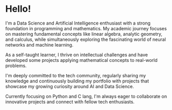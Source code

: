 <h1> Hello!</h1>

I'm a Data Science and Artificial Intelligence enthusiast with a strong foundation in programming and mathematics. My academic journey focuses on mastering fundamental concepts like linear algebra, analytic geometry, and calculus, while simultaneously exploring the fascinating world of neural networks and machine learning.

As a self-taught learner, I thrive on intellectual challenges and have developed some projects applying mathematical concepts to real-world problems.

I'm deeply committed to the tech community, regularly sharing my knowledge and continuously building my portfolio with projects that showcase my growing curiosity around AI and Data Science.

Currently focusing on Python and C lang, I'm always eager to collaborate on innovative projects and connect with fellow tech enthusiasts.


